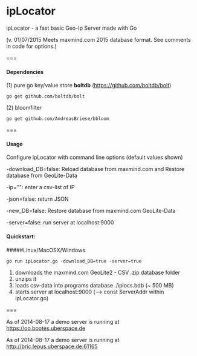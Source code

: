 ipLocator
=========

ipLocator - a fast basic Geo-Ip Server made with Go

(v. 01/07/2015 Meets maxmind.com 2015 database format. See comments in code for options.) 

===

#### Dependencies

(1) pure go key/value store <b>boltdb</b> (https://github.com/boltdb/bolt)

    go get github.com/boltdb/bolt


(2) bloomfilter

    go get github.com/AndreasBriese/bbloom

===

#### Usage

Configure ipLocator with command line options (default values shown)

 -download_DB=false: Reload database from maxmind.com and Restore database from GeoLite-Data
  
 -ip="": enter a csv-list of IP
  
 -json=false: return JSON
  
 -new_DB=false: Restore database from maxmind.com GeoLite-Data
  
 -server=false: run server at localhost:9000
  

#### Quickstart:

#####Linux/MacOSX/Windows

    go run ipLocator.go -download_DB=true -server=true
    
1. downloads the maxmind.com GeoLite2 - CSV .zip database folder
2. unzips it  
3. loads csv-data into programs database ./iplocs.bdb (~ 500 MB)
4. starts server at localhost:9000 (--> const ServerAddr within ipLocator.go)


===

As of 2014-08-17 a demo server is running at https://oo.bootes.uberspace.de

As of 2014-08-17 a demo server is running at http://bric.lepus.uberspace.de:61165

